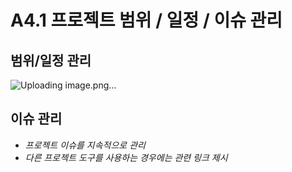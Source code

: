 # A4.1 프로젝트 범위 / 일정 / 이슈 관리  

## 범위/일정 관리  
![Uploading image.png…]()


## 이슈 관리  

- *프로젝트 이슈를 지속적으로 관리*
- *다른 프로젝트 도구를 사용하는 경우에는 관련 링크 제시*
